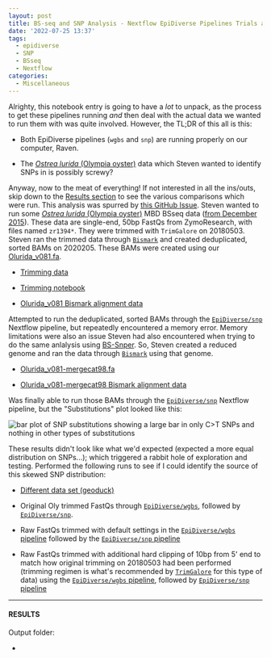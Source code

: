 ```yaml
---
layout: post
title: BS-seq and SNP Analysis - Nextflow EpiDiverse Pipelines Trials and Tribulations
date: '2022-07-25 13:37'
tags: 
  - epidiverse
  - SNP
  - BSseq
  - Nextflow
categories: 
  - Miscellaneous
---
```

Alrighty, this notebook entry is going to have a _lot_ to unpack, as the process to get these pipelines running _and_ then deal with the actual data we wanted to run them with was quite involved. However, the TL;DR of this all is this:

- Both EpiDiverse pipelines (`wgbs` and `snp`) are running properly on our computer, Raven.

- The [_Ostrea lurida_ (Olympia oyster)](http://en.wikipedia.org/wiki/Pacific_oyster) data which Steven wanted to identify SNPs in is possibly screwy?

Anyway, now to the meat of everything! If not interested in all the ins/outs, skip down to the [Results section](####Results) to see the various comparisons which were run. This analysis was spurred by [this GitHub Issue](https://github.com/RobertsLab/resources/issues/1489). Steven wanted to run some [_Ostrea lurida_ (Olympia oyster)](http://en.wikipedia.org/wiki/Pacific_oyster) MBD BSseq data ([from December 2015](https://github.com/RobertsLab/project-olympia.oyster-genomic/wiki/MBD-BSseq-December-2015)). These data are single-end, 50bp FastQs from ZymoResearch, with files named `zr1394*`. They were trimmed with `TrimGalore` on 20180503. Steven ran the trimmed data through [`Bismark`](https://github.com/FelixKrueger/Bismark) and created deduplicated, sorted BAMs on 2020205. These BAMs were created using our [Olurida_v081.fa](http://owl.fish.washington.edu/halfshell/genomic-databank/Olurida_v081.fa).

- [Trimming data](https://owl.fish.washington.edu/Athaliana/20180503_oly_methylseq_trimgalore/)

- [Trimming notebook](https://robertslab.github.io/sams-notebook/2018/05/08/bs-seq-mapping-olympia-oyster-bisulfite-sequencing-trimgalore-fastqc-bismark.html)

- [Olurida_v081 Bismark alignment data](https://gannet.fish.washington.edu/seashell/bu-mox/scrubbed/020320-oly/)


Attempted to run the deduplicated, sorted BAMs through the [`EpiDiverse/snp`](https://github.com/EpiDiverse/snp) Nextflow pipeline, but repeatedly encountered a memory error. Memory limitations were also an issue Steven had also encountered when trying to do the same anlalysis using [BS-Snper](https://github.com/hellbelly/BS-Snper). So, Steven created a reduced genome and ran the data through [`Bismark`](https://github.com/FelixKrueger/Bismark) using that genome.

- [Olurida_v081-mergecat98.fa](https://gannet.fish.washington.edu/seashell/bu-github/paper-oly-mbdbs-gen/data/bgdata/Olurida_v081-mergecat98.fa)

- [Olurida_v081-mergecat98 Bismark alignment data](https://gannet.fish.washington.edu/seashell/bu-mox/scrubbed/070322-olymerge-snp/)

Was finally able to run those BAMs through the [`EpiDiverse/snp`](https://github.com/EpiDiverse/snp) Nextflow pipeline, but the "Substitutions" plot looked like this:

![bar plot of SNP substitutions showing a large bar in only C>T SNPs and nothing in other types of substitutions](https://gannet.fish.washington.edu/Atumefaciens/20220707-olur-epidiverse/snps/stats/zr1394_10_s456_trimmed_bismark_bt2.deduplicated/substitutions.0.png)

These results didn't look like what we'd expected (expected a more equal distribution on SNPs...); which triggered a rabbit hole of exploration and testing. Performed the following runs to see if I could identify the source of this skewed SNP distribution:

- [Different data set (geoduck)](https://gannet.fish.washington.edu/Atumefaciens/20220715-pgen-epdiverse-snp-bismark/)

- Original Oly trimmed FastQs through [`EpiDiverse/wgbs`](https://gannet.fish.washington.edu/Atumefaciens/20220715-olur-zr1394_all_trimmed-nextflow_epidiverse-wgbs/), followed by [`EpiDiverse/snp`](https://gannet.fish.washington.edu/Atumefaciens/20220716-olur-zr1394-all-epidiverse-snp/).

- Raw FastQs trimmed with default settings in the [`EpiDiverse/wgbs` pipeline](https://gannet.fish.washington.edu/Atumefaciens/20220720-olur-zr1394_all_untrimmed-nextflow_epidiverse-wgbs-conda/) followed by the [`EpiDiverse/snp` pipeline](https://gannet.fish.washington.edu/Atumefaciens/20220717-olur-zr1394_all_untrimmed-nextflow_epidiverse-snp/)

- Raw FastQs trimmed with additional hard clipping of 10bp from 5' end to match how original trimming on 20180503 had been performed (trimming regimen is what's recommended by [`TrimGalore`](https://github.com/FelixKrueger/TrimGalore) for this type of data) using the [`EpiDiverse/wgbs` pipeline](https://gannet.fish.washington.edu/Atumefaciens/20220721-olur-zr1394_all_untrimmed-nextflow_epidiverse-wgbs-conda-trim_10bp_5prime/), followed by [`EpiDiverse/snp` pipeline](https://gannet.fish.washington.edu/Atumefaciens/20220721-olur-zr1394_all_untrimmed-nextflow_epidiverse-snp-conda-trim_10bp_5prime/)


---

#### RESULTS

Output folder:

- []()


